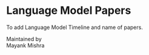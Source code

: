 # Language Model Papers
    
To add Language Model Timeline and name of papers.    
    
Maintained by    
Mayank Mishra

